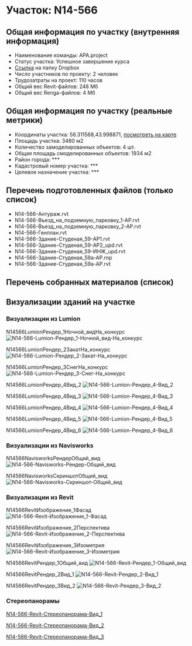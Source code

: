 # Участок: N14-566
## Общая информация по участку (внутренняя информация)
+ Наименование команды: APA.project
+ Статус участка: Успешное завершение курса
+ [Ссылка](https://www.dropbox.com/sh/wvvgv1nw1iqred9/AAD01bZigxcvvlwinWfIY8hfa/N14_566?dl=0) на папку Dropbox
+ Число участников по проекту: 2 человек
+ Трудозатраты на проект: 110 часов
+ Общий вес Revit-файлов: 248 Мб
+ Общий вес Renga-файлов: 4 Мб
## Общая информация по участку (реальные метрики)
+ Координаты участка: 56.311568,43.998871, [посмотреть на карте](yandex.ru/maps/47/nizhny-novgorod/?ll=56.311568%2C43.998871&z=19)
+ Площадь участка: 3480 м2
+ Количество замоделированных объектов: 4 шт.
+ Общая площадь смоделированных объектов: 1934 м2
+ Район города: *** 
+ Кадастровый номер участка: *** 
+ Целевое назначение участка: *** 
## Перечень подготовленных файлов (только список)
+ N14-566-Антураж.rvt
+ N14-566-Въезд_на_подземную_парковку_1-АР.rvt
+ N14-566-Въезд_на_подземную_парковку_2-АР.rvt
+ N14-566-Генплан.rvt
+ N14-566-Здание-Студеная_59-АР1.rvt
+ N14-566-Здание-Студеная_59-АР2_upd.rvt
+ N14-566-Здание-Студеная_59-ИНЖ_upd.rvt
+ N14-566-Здание-Студеная_59а-АР.rnp
+ N14-566-Здание-Студеная_59а-АР.rvt
## Перечень собранных материалов (список)
## Визуализации зданий на участке
### Визуализации из Lumion
N14566LumionРендер_1Ночной_видНа_конкурс
![N14-566-Lumion-Рендер_1-Ночной_вид-На_конкурс](/Images/N14_566/N14-566-Lumion-Рендер_1-Ночной_вид-На_конкурс_Compressed.jpg)

N14566LumionРендер_2ЗакатНа_конкурс
![N14-566-Lumion-Рендер_2-Закат-На_конкурс](/Images/N14_566/N14-566-Lumion-Рендер_2-Закат-На_конкурс_Compressed.jpg)

N14566LumionРендер_3СнегНа_конкурс
![N14-566-Lumion-Рендер_3-Снег-На_конкурс](/Images/N14_566/N14-566-Lumion-Рендер_3-Снег-На_конкурс_Compressed.jpg)

N14566LumionРендер_4Вид_2
![N14-566-Lumion-Рендер_4-Вид_2](/Images/N14_566/N14-566-Lumion-Рендер_4-Вид_2_Compressed.jpg)

N14566LumionРендер_4Вид_3
![N14-566-Lumion-Рендер_4-Вид_3](/Images/N14_566/N14-566-Lumion-Рендер_4-Вид_3_Compressed.jpg)

N14566LumionРендер_4Вид_4
![N14-566-Lumion-Рендер_4-Вид_4](/Images/N14_566/N14-566-Lumion-Рендер_4-Вид_4_Compressed.jpg)

N14566LumionРендер_4Вид_5
![N14-566-Lumion-Рендер_4-Вид_5](/Images/N14_566/N14-566-Lumion-Рендер_4-Вид_5_Compressed.jpg)

N14566LumionРендер_4Вид_6
![N14-566-Lumion-Рендер_4-Вид_6](/Images/N14_566/N14-566-Lumion-Рендер_4-Вид_6_Compressed.jpg)

### Визуализации из Navisworks
N14566NavisworksРендерОбщий_вид
![N14-566-Navisworks-Рендер-Общий_вид](/Images/N14_566/N14-566-Navisworks-Рендер-Общий_вид_Compressed.jpg)

N14566NavisworksСкриншотОбщий_вид
![N14-566-Navisworks-Скриншот-Общий_вид](/Images/N14_566/N14-566-Navisworks-Скриншот-Общий_вид_Compressed.jpg)

### Визуализации из Revit
N14566RevitИзображение_1Фасад
![N14-566-Revit-Изображение_1-Фасад](/Images/N14_566/N14-566-Revit-Изображение_1-Фасад_Compressed.jpg)

N14566RevitИзображение_2Перспектива
![N14-566-Revit-Изображение_2-Перспектива](/Images/N14_566/N14-566-Revit-Изображение_2-Перспектива_Compressed.jpg)

N14566RevitИзображение_3Изометрия
![N14-566-Revit-Изображение_3-Изометрия](/Images/N14_566/N14-566-Revit-Изображение_3-Изометрия_Compressed.jpg)

N14566RevitРендер_1Общий_вид
![N14-566-Revit-Рендер_1-Общий_вид](/Images/N14_566/N14-566-Revit-Рендер_1-Общий_вид_Compressed.jpg)

N14566RevitРендер_2Вид_1
![N14-566-Revit-Рендер_2-Вид_1](/Images/N14_566/N14-566-Revit-Рендер_2-Вид_1_Compressed.jpg)

N14566RevitРендер_3Вид_2
![N14-566-Revit-Рендер_3-Вид_2](/Images/N14_566/N14-566-Revit-Рендер_3-Вид_2_Compressed.jpg)

### Стереопанорамы
[N14-566-Revit-Стереопанорама-Вид_1](https://pano.autodesk.com/pano.html?url=jpgs/fc646878-4b37-4b15-8184-554548880fff&version=2)

[N14-566-Revit-Стереопанорама-Вид_2](https://pano.autodesk.com/pano.html?url=jpgs/3142d0d2-e945-4c48-b053-1a929e52415e&version=2)

[N14-566-Revit-Стереопанорама-Вид_3](https://pano.autodesk.com/pano.html?url=jpgs/a9488cb3-552c-49d4-b189-e68f5388a238&version=2)

